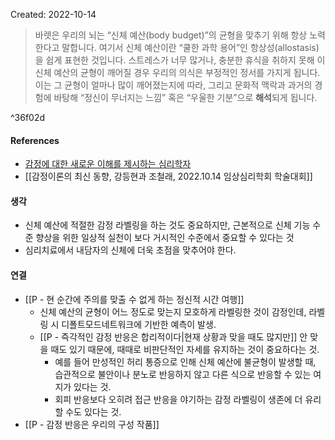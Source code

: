 Created: 2022-10-14

>바렛은 우리의 뇌는 “신체 예산(body budget)”의 균형을 맞추기 위해 항상 노력한다고 말합니다. 여기서 신체 예산이란 “쿨한 과학 용어”인 항상성(allostasis)을 쉽게 표현한 것입니다. 스트레스가 너무 많거나, 충분한 휴식을 취하지 못해 이 신체 예산의 균형이 깨어질 경우 우리의 의식은 부정적인 정서를 가지게 됩니다. 이는 그 균형이 얼마나 많이 깨어졌는지에 따라, 그리고 문화적 맥락과 과거의 경험에 바탕해 “정신이 무너지는 느낌” 혹은 “우울한 기분”으로 **해석**되게 됩니다.

^36f02d

#### References
- [감정에 대한 새로운 이해를 제시하는 심리학자](https://newspeppermint.com/2020/10/15/m-affect/)
- [[감정이론의 최신 동향, 강등현과 조철래, 2022.10.14 임상심리학회 학술대회]]

#### 생각
- 신체 예산에 적절한 감정 라벨링을 하는 것도 중요하지만, 근본적으로 신체 기능 수준 향상을 위한 일상적 실천이 보다 거시적인 수준에서 중요할 수 있다는 것
- 심리치료에서 내담자의 신체에 더욱 초점을 맞추어야 한다.

#### 연결
- [[P - 현 순간에 주의를 맞출 수 없게 하는 정신적 시간 여행]]
    - 신체 예산의 균형이 어느 정도로 맞는지 모호하게 라벨링한 것이 감정인데, 라벨링 시 디폴트모드네트워크에 기반한 예측이 발생. 
    - [[P - 즉각적인 감정 반응은 합리적이다|현재 상황과 맞을 때도 많지만]] 안 맞을 때도 있기 때문에, 때때로 비판단적인 자세를 유지하는 것이 중요하다는 것.
        - 예를 들어 만성적인 허리 통증으로 인해 신체 예산에 불균형이 발생할 때, 습관적으로 불안이나 분노로 반응하지 않고 다른 식으로 반응할 수 있는 여지가 있다는 것.
        - 회피 반응보다 오히려 접근 반응을 야기하는 감정 라벨링이 생존에 더 유리할 수도 있다는 것.
- [[P - 감정 반응은 우리의 구성 작품]]


